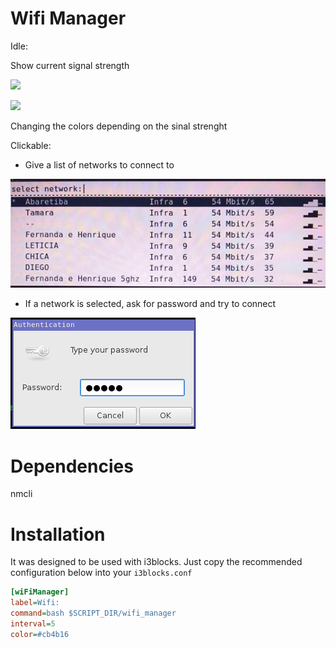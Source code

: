 # Wifi Manager

Idle:

Show current signal strength

![](images/strengthYellow.png)

![](images/strengthGreen.png)

Changing the colors depending on the sinal strenght

Clickable:

- Give a list of networks to connect to

![](images/menuWiFi.jpg)

- If a network is selected, ask for password and try to connect

![](images/passMenu.png)


# Dependencies

nmcli

# Installation
It was designed to be used with i3blocks. Just copy the recommended configuration below into your `i3blocks.conf`

```INI
[wiFiManager]
label=Wifi:
command=bash $SCRIPT_DIR/wifi_manager
interval=5
color=#cb4b16
```
